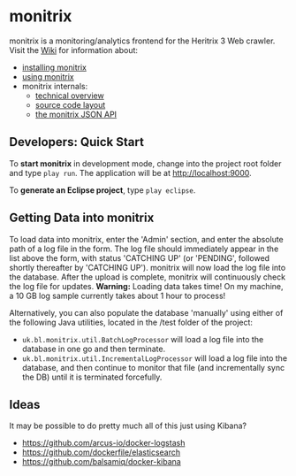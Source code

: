 # monitrix

monitrix is a monitoring/analytics frontend for the Heritrix 3 Web crawler. Visit the [Wiki](http://github.com/ukwa/monitrix/wiki) 
for information about: 

* [installing monitrix](http://github.com/ukwa/monitrix/wiki/Installation)
* [using monitrix](http://github.com/ukwa/monitrix/wiki/A-Guided-Tour-of-monitrix)
* monitrix internals:
  * [technical overview](http://github.com/ukwa/monitrix/wiki/Technical-Overview)
  * [source code layout](http://github.com/ukwa/monitrix/wiki/Project-Layout)
  * [the monitrix JSON API](http://github.com/ukwa/monitrix/wiki/JSON-API) 

## Developers: Quick Start

To __start monitrix__ in development mode, change into the project root folder and type  ``play run``.
The application will be at [http://localhost:9000](http://localhost:9000). 

To __generate an Eclipse project__, type ``play eclipse``.

## Getting Data into monitrix

To load data into monitrix, enter the 'Admin' section, and enter the absolute path of a log file in the
form. The log file should immediately appear in the list above the form, with status 'CATCHING UP' (or
'PENDING', followed shortly thereafter by 'CATCHING UP'). monitrix will now load the log file into 
the database. After the upload is complete, monitrix will continuously check the log file for updates.
__Warning:__ Loading data takes time! On my machine, a 10 GB log sample currently takes about 1 hour to
process!

Alternatively, you can also populate the database 'manually' using either of the following Java utilities,
located in the /test folder of the project:

* ``uk.bl.monitrix.util.BatchLogProcessor`` will load a log file into the database in one go and then terminate.
* ``uk.bl.monitrix.util.IncrementalLogProcessor`` will load a log file into the database, and then continue
  to monitor that file (and incrementally sync the DB) until it is terminated forcefully. 


## Ideas

It may be possible to do pretty much all of this just using Kibana?

* https://github.com/arcus-io/docker-logstash
* https://github.com/dockerfile/elasticsearch
* https://github.com/balsamiq/docker-kibana
